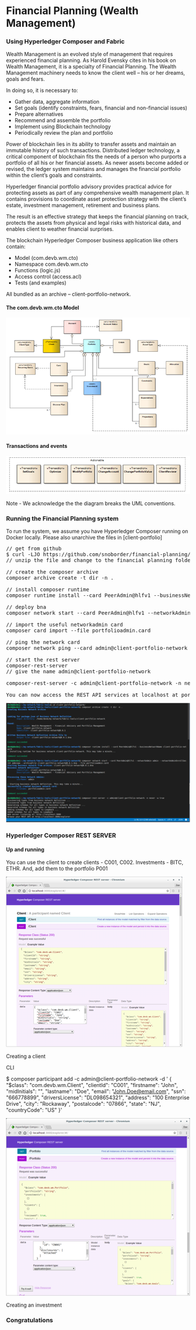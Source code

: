 # Financial Planning (Wealth Management)
### Using Hyperledger Composer and Fabric

Wealth Management is an evolved style of management that requires experienced financial planning. As Harold Evensky cites in his book on Wealth Management, it is a specialty of Financial Planning. The Wealth Management machinery needs to know the client well – his or her dreams, goals and fears.

In doing so, it is necessary to:
* Gather data, aggregate information
* Set goals (identify constraints, fears, financial and non-financial issues)
* Prepare alternatives
* Recommend and assemble the portfolio
* Implement using Blockchain technology
* Periodically review the plan and portfolio 

Power of blockchain lies in its ability to transfer assets and maintain an immutable history of such transactions. Distributed ledger technology, a critical component of blockchain fits the needs of a person who purports a portfolio of all his or her financial assets. As newer assets become added or revised, the ledger system maintains and manages the financial portfolio within the client’s goals and constraints.

Hyperledger financial portfolio advisory provides practical advice for protecting assets as part of any comprehensive wealth management plan. It contains provisions to coordinate asset protection strategy with the client’s estate, investment management, retirement and business plans.

The result is an effective strategy that keeps the financial planning on track, protects the assets from physical and legal risks with historical data, and enables client to weather financial surprises.

The blockchain Hyperledger Composer business application like others contain:

* Model (com.devb.wm.cto)
* Namespace com.devb.wm.cto
* Functions (logic.js)
* Access control (access.acl)
* Tests (and examples)

All bundled as an archive – client-portfolio-network.

#### The com.devb.wm.cto Model
![UML Diagram of the model](test/art0509.png)

#### Transactions and events
![UML Diagram of the model](test/art0510.png)

Note - We acknowledge the the diagram breaks the UML conventions.

### Running the Financial Planning system
To run the system, we assume you have Hyperledger Composer running on Docker locally. Please also unarchive the files in [client-portfolio]

<pre>
// get from github
$ curl -LJO https://github.com/snoborder/financial-planning/archive/master.zip
// unzip the file and change to the financial planning folder

// create the composer archive
composer archive create -t dir -n .

// install composer runtime
composer runtime install --card PeerAdmin@hlfv1 --businessNetworkName client-portfolio-network

// deploy bna
composer network start --card PeerAdmin@hlfv1 --networkAdmin admin --networkAdminEnrollSecret adminpw --archiveFile client-portfolio-network@0.0.1.bna --file portfolioadmin.card

// import the useful networkadmin card
composer card import --file portfolioadmin.card

// ping the network card
composer network ping --card admin@client-portfolio-network

// start the rest server
composer-rest-server
// give the name admin@client-portfolio-network

composer-rest-server -c admin@client-portfolio-network -n never -w true

You can now access the REST API services at localhost at port 3000. 
</pre>

![UML Diagram of the model](test/art0505.png)

### Hyperledger Composer REST SERVER
#### Up and running

You can use the client to create clients - C001, C002. Investments - BITC, ETHR. And, add them to the portfolio P001

![UML Diagram of the model](test/art0507.png)

Creating a client

CLI

$ composer participant add -c admin@client-portfolio-network -d ' 
{ "$class": "com.devb.wm.Client", "clientId": "C001",
    "firstname": "John",
    "midInitials": "",
    "lastname": "Doe",
    "email": "John.Doe@email.com",
    "ssn": "666778899",
    "driversLicense": "DL098654321",
    "address": "100 Enterprise Drive",
    "city": "Rockaway",
    "postalcode": "07866",
    "state": "NJ",
    "countryCode": "US"
  }'
  
![UML Diagram of the model](test/art0508.png)

Creating an investment


### Congratulations
